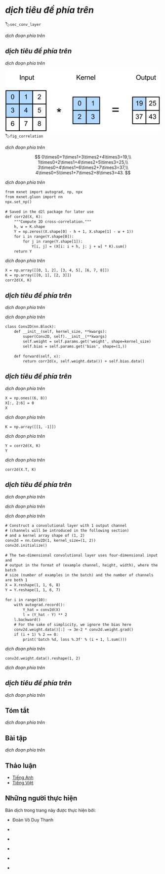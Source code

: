 <!-- ===================== Bắt đầu dịch Phần 1 ==================== -->
<!-- ========================================= REVISE PHẦN 1 - BẮT ĐẦU =================================== -->

<!--
# Convolutions for Images
-->

# *dịch tiêu đề phía trên*
:label:`sec_conv_layer`

<!--
Now that we understand how convolutional layers work in theory, we are ready to see how this works in practice.
Since we have motivated convolutional neural networks by their applicability to image data, 
we will stick with image data in our examples, and begin by revisiting the convolutional layer that we introduced in the previous section.
We note that strictly speaking, *convolutional* layers are a slight misnomer, since the operations are typically expressed as cross correlations.
-->

*dịch đoạn phía trên*


<!--
## The Cross-Correlation Operator
-->

## *dịch tiêu đề phía trên*

<!--
In a convolutional layer, an input array and a correlation kernel array are combined to produce an output array through a cross-correlation operation.
Let us see how this works for two dimensions.
In :numref:`fig_correlation`, the input is a two-dimensional array with a height of 3 and width of 3.
We mark the shape of the array as $3 \times 3$ or (3, 3).
The height and width of the kernel array are both 2.
Common names for this array in the deep learning research community include *kernel* and *filter*.
The shape of the kernel window (also known as the convolution window) is given precisely by the height and width of the kernel (here it is $2 \times 2$).
-->

*dịch đoạn phía trên*

<!--
![Two-dimensional cross-correlation operation. The shaded portions are the first output element and the input and kernel array elements used in its computation: $0\times0+1\times1+3\times2+4\times3=19$. ](../img/correlation.svg)
-->

![*dịch chú thích ảnh phía trên*](../img/correlation.svg)
:label:`fig_correlation`

<!--
In the two-dimensional cross-correlation operation, we begin with the convolution window positioned at the top-left corner of the input array 
and slide it across the input array, both from left to right and top to bottom.
When the convolution window slides to a certain position, the input subarray contained in that window and the kernel array are multiplied (elementwise) 
and the resulting array is summed up yielding a single scalar value.
This result if precisely the value of the output array at the corresponding location.
Here, the output array has a height of 2 and width of 2 and the four elements are derived from the two-dimensional cross-correlation operation:
-->

*dịch đoạn phía trên*

$$
0\times0+1\times1+3\times2+4\times3=19,\\
1\times0+2\times1+4\times2+5\times3=25,\\
3\times0+4\times1+6\times2+7\times3=37,\\
4\times0+5\times1+7\times2+8\times3=43.
$$

<!-- ===================== Kết thúc dịch Phần 1 ===================== -->

<!-- ===================== Bắt đầu dịch Phần 2 ===================== -->

<!--
Note that along each axis, the output is slightly *smaller* than the input.
Because the kernel has a width greater than one, and we can only computer the cross-correlation for locations where the kernel fits wholly within the image, 
the output size is given by the input size $H \times W$ minus the size of the convolutional kernel $h \times w$ via $(H-h+1) \times (W-w+1)$.
This is the case since we need enough space to 'shift' the convolutional kernel across the image 
(later we will see how to keep the size unchanged by padding the image with zeros around its boundary such that there is enough space to shift the kernel).
Next, we implement the above process in the `corr2d` function.
It accepts the input array `X` with the kernel array `K` and outputs the array `Y`.
-->

*dịch đoạn phía trên*

```{.python .input}
from mxnet import autograd, np, npx
from mxnet.gluon import nn
npx.set_np()

# Saved in the d2l package for later use
def corr2d(X, K):
    """Compute 2D cross-correlation."""
    h, w = K.shape
    Y = np.zeros((X.shape[0] - h + 1, X.shape[1] - w + 1))
    for i in range(Y.shape[0]):
        for j in range(Y.shape[1]):
            Y[i, j] = (X[i: i + h, j: j + w] * K).sum()
    return Y
```

<!--
We can construct the input array `X` and the kernel array `K` from the figure above
to validate the output of the above implementations of the two-dimensional cross-correlation operation.
-->

*dịch đoạn phía trên*

```{.python .input}
X = np.array([[0, 1, 2], [3, 4, 5], [6, 7, 8]])
K = np.array([[0, 1], [2, 3]])
corr2d(X, K)
```

<!-- ========================================= REVISE PHẦN 1 - KẾT THÚC ===================================-->

<!-- ========================================= REVISE PHẦN 2 - BẮT ĐẦU ===================================-->

<!--
## Convolutional Layers
-->

## *dịch tiêu đề phía trên*

<!--
A convolutional layer cross-correlates the input and kernels and adds a scalar bias to produce an output.
The parameters of the convolutional layer are precisely the values that constitute the kernel and the scalar bias.
When training the models based on convolutional layers, we typically initialize the kernels randomly, just as we would with a fully-connected layer.
-->

*dịch đoạn phía trên*

<!--
We are now ready to implement a two-dimensional convolutional layer based on the `corr2d` function defined above.
In the `__init__` constructor function, we declare `weight` and `bias` as the two model parameters.
The forward computation function `forward` calls the `corr2d` function and adds the bias.
As with $h \times w$ cross-correlation we also refer to convolutional layers as $h \times w$ convolutions.
-->

*dịch đoạn phía trên*

```{.python .input  n=70}
class Conv2D(nn.Block):
    def __init__(self, kernel_size, **kwargs):
        super(Conv2D, self).__init__(**kwargs)
        self.weight = self.params.get('weight', shape=kernel_size)
        self.bias = self.params.get('bias', shape=(1,))

    def forward(self, x):
        return corr2d(x, self.weight.data()) + self.bias.data()
```

<!-- ===================== Kết thúc dịch Phần 2 ===================== -->

<!-- ===================== Bắt đầu dịch Phần 3 ===================== -->

<!--
## Object Edge Detection in Images
-->

## *dịch tiêu đề phía trên*

<!--
Let us look at a simple application of a convolutional layer: detecting the edge of an object in an image by finding the location of the pixel change.
First, we construct an 'image' of $6\times 8$ pixels.
The middle four columns are black (0) and the rest are white (1).
-->

*dịch đoạn phía trên*

```{.python .input  n=66}
X = np.ones((6, 8))
X[:, 2:6] = 0
X
```

<!--
Next, we construct a kernel `K` with a height of 1 and width of 2.
When we perform the cross-correlation operation with the input, if the horizontally adjacent elements are the same, the output is 0. Otherwise, the output is non-zero.
-->

*dịch đoạn phía trên*

```{.python .input  n=67}
K = np.array([[1, -1]])
```

<!--
Enter `X` and our designed kernel `K` to perform the cross-correlation operations.
As you can see, we will detect 1 for the edge from white to black and -1 for the edge from black to white.
The rest of the outputs are 0.
-->

*dịch đoạn phía trên*

```{.python .input  n=69}
Y = corr2d(X, K)
Y
```

<!--
Let us apply the kernel to the transposed image.
As expected, it vanishes. The kernel `K` only detects vertical edges.
-->

*dịch đoạn phía trên*

```{.python .input}
corr2d(X.T, K)
```

<!-- ===================== Kết thúc dịch Phần 3 ===================== -->

<!-- ===================== Bắt đầu dịch Phần 4 ===================== -->

<!-- ========================================= REVISE PHẦN 2 - KẾT THÚC ===================================-->

<!-- ========================================= REVISE PHẦN 3 - BẮT ĐẦU ===================================-->

<!--
## Learning a Kernel
-->

## *dịch tiêu đề phía trên*

<!--
Designing an edge detector by finite differences `[1, -1]` is neat if we know this is precisely what we are looking for.
However, as we look at larger kernels, and consider successive layers of convolutions, it might be impossible to specify precisely what each filter should be doing manually.
-->

*dịch đoạn phía trên*

<!--
Now let us see whether we can learn the kernel that generated `Y` from `X` by looking at the (input, output) pairs only.
We first construct a convolutional layer and initialize its kernel as a random array.
Next, in each iteration, we will use the squared error to compare `Y` and the output of the convolutional layer, then calculate the gradient to update the weight.
For the sake of simplicity, in this convolutional layer, we will ignore the bias.
-->

*dịch đoạn phía trên*

<!--
We previously constructed the `Conv2D` class.
However, since we used single-element assignments,
Gluon has some trouble finding the gradient.
Instead, we use the built-in `Conv2D` class provided by Gluon below.
-->

*dịch đoạn phía trên*

```{.python .input  n=83}
# Construct a convolutional layer with 1 output channel
# (channels will be introduced in the following section)
# and a kernel array shape of (1, 2)
conv2d = nn.Conv2D(1, kernel_size=(1, 2))
conv2d.initialize()

# The two-dimensional convolutional layer uses four-dimensional input and
# output in the format of (example channel, height, width), where the batch
# size (number of examples in the batch) and the number of channels are both 1
X = X.reshape(1, 1, 6, 8)
Y = Y.reshape(1, 1, 6, 7)

for i in range(10):
    with autograd.record():
        Y_hat = conv2d(X)
        l = (Y_hat - Y) ** 2
    l.backward()
    # For the sake of simplicity, we ignore the bias here
    conv2d.weight.data()[:] -= 3e-2 * conv2d.weight.grad()
    if (i + 1) % 2 == 0:
        print('batch %d, loss %.3f' % (i + 1, l.sum()))
```

<!--
As you can see, the error has dropped to a small value after 10 iterations.
Now we will take a look at the kernel array we learned.
-->

*dịch đoạn phía trên*

```{.python .input}
conv2d.weight.data().reshape(1, 2)
```

<!--
Indeed, the learned kernel array is remarkably close to the kernel array `K` we defined earlier.
-->

*dịch đoạn phía trên*

<!-- ===================== Kết thúc dịch Phần 4 ===================== -->

<!-- ===================== Bắt đầu dịch Phần 5 ===================== -->

<!--
## Cross-Correlation and Convolution
-->

## *dịch tiêu đề phía trên*

<!--
Recall the observation from the previous section that cross-correlation and convolution are equivalent.
In the figure above it is easy to see this correspondence.
Simply flip the kernel from the bottom left to the top right.
In this case the indexing in the sum is reverted, yet the same result can be obtained.
In keeping with standard terminology with deep learning literature, 
we will continue to refer to the cross-correlation operation as a convolution even though, strictly-speaking, it is slightly different.
-->

*dịch đoạn phía trên*

<!--
## Summary
-->

## Tóm tắt

<!--
* The core computation of a two-dimensional convolutional layer is a two-dimensional cross-correlation operation. 
In its simplest form, this performs a cross-correlation operation on the two-dimensional input data and the kernel, and then adds a bias.
* We can design a kernel to detect edges in images.
* We can learn the kernel through data.
-->

*dịch đoạn phía trên*

<!--
## Exercises
-->

## Bài tập

<!--
1. Construct an image `X` with diagonal edges.
    * What happens if you apply the kernel `K` to it?
    * What happens if you transpose `X`?
    * What happens if you transpose `K`?
2. When you try to automatically find the gradient for the `Conv2D` class we created, what kind of error message do you see?
3. How do you represent a cross-correlation operation as a matrix multiplication by changing the input and kernel arrays?
4. Design some kernels manually.
    * What is the form of a kernel for the second derivative?
    * What is the kernel for the Laplace operator?
    * What is the kernel for an integral?
    * What is the minimum size of a kernel to obtain a derivative of degree $d$?
-->

*dịch đoạn phía trên*

<!-- ===================== Kết thúc dịch Phần 5 ===================== -->
<!-- ========================================= REVISE PHẦN 3 - KẾT THÚC ===================================-->


<!--
## [Discussions](https://discuss.mxnet.io/t/2349)
-->

## Thảo luận
* [Tiếng Anh](https://discuss.mxnet.io/t/2349)
* [Tiếng Việt](https://forum.machinelearningcoban.com/c/d2l)

## Những người thực hiện
Bản dịch trong trang này được thực hiện bởi:
<!--
Tác giả của mỗi Pull Request điền tên mình và tên những người review mà bạn thấy
hữu ích vào từng phần tương ứng. Mỗi dòng một tên, bắt đầu bằng dấu `*`.

Lưu ý:
* Nếu reviewer không cung cấp tên, bạn có thể dùng tên tài khoản GitHub của họ
với dấu `@` ở đầu. Ví dụ: @aivivn.

* Tên đầy đủ của các reviewer có thể được tìm thấy tại https://github.com/aivivn/d2l-vn/blob/master/docs/contributors_info.md
-->

* Đoàn Võ Duy Thanh
<!-- Phần 1 -->
*

<!-- Phần 2 -->
*

<!-- Phần 3 -->
*

<!-- Phần 4 -->
*

<!-- Phần 5 -->
*
